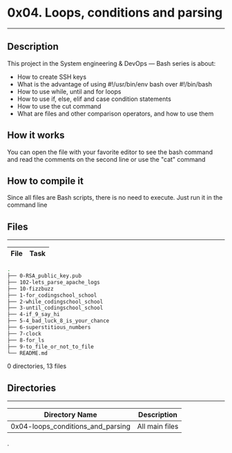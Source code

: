 # 0x04. Loops, conditions and parsing
---
## Description

This project in the System engineering & DevOps ― Bash series is about:
* How to create SSH keys
* What is the advantage of using #!/usr/bin/env bash over #!/bin/bash
* How to use while, until and for loops
* How to use if, else, elif and case condition statements
* How to use the cut command
* What are files and other comparison operators, and how to use them

## How it works
You can open the file with your favorite editor to see the bash command and read the comments on the second line or use the "cat" command

## How to compile it
Since all files are Bash scripts, there is no need to execute. Just run it in the command line

## Files
---
File|Task
---|---
```bash
.
├── 0-RSA_public_key.pub
├── 102-lets_parse_apache_logs
├── 10-fizzbuzz
├── 1-for_codingschool_school
├── 2-while_codingschool_school
├── 3-until_codingschool_school
├── 4-if_9_say_hi
├── 5-4_bad_luck_8_is_your_chance
├── 6-superstitious_numbers
├── 7-clock
├── 8-for_ls
├── 9-to_file_or_not_to_file
└── README.md
```

0 directories, 13 files
## Directories
---
Directory Name | Description
---|---
0x04-loops_conditions_and_parsing | All main files


.